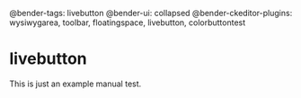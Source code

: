@bender-tags: livebutton
@bender-ui: collapsed
@bender-ckeditor-plugins: wysiwygarea, toolbar, floatingspace, livebutton, colorbuttontest

# livebutton

This is just an example manual test.